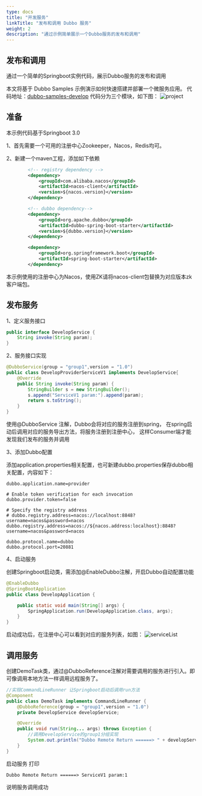 ```yaml
---
type: docs
title: "开发服务"
linkTitle: "发布和调用 Dubbo 服务"
weight: 2
description: "通过示例简单展示一个Dubbo服务的发布和调用"
---
```

## 发布和调用
通过一个简单的Springboot实例代码，展示Dubbo服务的发布和调用

本文将基于 Dubbo Samples 示例演示如何快速搭建并部署一个微服务应用。
代码地址：[dubbo-samples-develop](https://github.com/apache/dubbo-samples/10-task/dubbo-samples-develop)
代码分为三个模块，如下图：
![project](/imgs/v3/develop/develop-project.png)

## 准备
本示例代码基于Springboot 3.0

1、首先需要一个可用的注册中心Zookeeper，Nacos，Redis均可。

2、新建一个maven工程，添加如下依赖
```xml
        <!-- registry dependency -->
        <dependency>
            <groupId>com.alibaba.nacos</groupId>
            <artifactId>nacos-client</artifactId>
            <version>${nacos.version}</version>
        </dependency>

        <!-- dubbo dependency-->
        <dependency>
            <groupId>org.apache.dubbo</groupId>
            <artifactId>dubbo-spring-boot-starter</artifactId>
            <version>${dubbo.version}</version>
        </dependency>

        <dependency>
            <groupId>org.springframework.boot</groupId>
            <artifactId>spring-boot-starter</artifactId>
        </dependency>

```
本示例使用的注册中心为Nacos，使用ZK请将nacos-client包替换为对应版本zk客户端包。

## 发布服务
1、定义服务接口
```java
public interface DevelopService {
    String invoke(String param);
}
```
2、服务接口实现
```java
@DubboService(group = "group1",version = "1.0")
public class DevelopProviderServiceV1 implements DevelopService{
    @Override
    public String invoke(String param) {
        StringBuilder s = new StringBuilder();
        s.append("ServiceV1 param:").append(param);
        return s.toString();
    }
}
```
使用@DubboService 注解，Dubbo会将对应的服务注册到spring，
在spring启动后调用对应的服务导出方法，将服务注册到注册中心，
这样Consumer端才能发现我们发布的服务并调用

3、添加Dubbo配置

添加application.properties相关配置，也可新建dubbo.properties保存dubbo相关配置，内容如下：
```properties
dubbo.application.name=provider

# Enable token verification for each invocation
dubbo.provider.token=false

# Specify the registry address
# dubbo.registry.address=nacos://localhost:8848?username=nacos&password=nacos
dubbo.registry.address=nacos://${nacos.address:localhost}:8848?username=nacos&password=nacos

dubbo.protocol.name=dubbo
dubbo.protocol.port=20881
```

4、启动服务

创建Springboot启动类，需添加@EnableDubbo注解，开启Dubbo自动配置功能
```java
@EnableDubbo
@SpringBootApplication
public class DevelopApplication {

    public static void main(String[] args) {
        SpringApplication.run(DevelopApplication.class, args);
    }
}

```
启动成功后，在注册中心可以看到对应的服务列表，如图：
![serviceList](/imgs/v3/develop/develop-service-list.png)

## 调用服务

创建DemoTask类，通过@DubboReference注解对需要调用的服务进行引入。即可像调用本地方法一样调用远程服务了。

```java
//实现CommandLineRunner 让Springboot启动后调用run方法
@Component
public class DemoTask implements CommandLineRunner {
    @DubboReference(group = "group1",version = "1.0")
    private DevelopService developService;

    @Override
    public void run(String... args) throws Exception {
        //调用DevelopService的group1分组实现
        System.out.println("Dubbo Remote Return ======> " + developService.invoke("1"));
    }
}
```

启动服务 打印

`Dubbo Remote Return ======> ServiceV1 param:1`

说明服务调用成功
